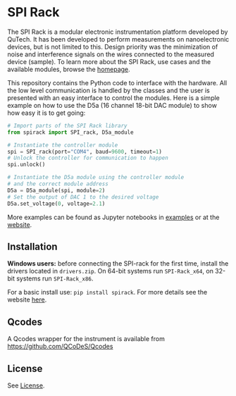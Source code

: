 # SPI Rack
The SPI Rack is a modular electronic instrumentation platform developed by QuTech. It has been developed to perform measurements on nanoelectronic devices, but is not limited to this. Design priority was the minimization of noise and interference signals on the wires connected to the measured device (sample). To learn more about the SPI Rack, use cases and the available modules, browse the [homepage](http://qtwork.tudelft.nl/~mtiggelman/).

This repository contains the Python code to interface with the hardware. All the low level communication is handled by the classes and the user is presented with an easy interface to control the modules. Here is a simple example on how to use the D5a (16 channel 18-bit DAC module) to show how easy it is to get going:

```Python
# Import parts of the SPI Rack library
from spirack import SPI_rack, D5a_module

# Instantiate the controller module
spi = SPI_rack(port="COM4", baud=9600, timeout=1)
# Unlock the controller for communication to happen
spi.unlock()

# Instantiate the D5a module using the controller module
# and the correct module address
D5a = D5a_module(spi, module=2)
# Set the output of DAC 1 to the desired voltage
D5a.set_voltage(0, voltage=2.1)
```
More examples can be found as Jupyter notebooks in [examples](https://github.com/Rubenknex/SPI-rack/tree/master/examples) or at the [website](http://qtwork.tudelft.nl/~mtiggelman/software/examples.html).

## Installation
**Windows users:** before connecting the SPI-rack for the first time, install the drivers located
in `drivers.zip`. On 64-bit systems run `SPI-Rack_x64`, on 32-bit systems
run `SPI-Rack_x86`.

For a basic install use: `pip install spirack`. For more details see the website [here](http://qtwork.tudelft.nl/~mtiggelman/software/setup.html).

## Qcodes
A Qcodes wrapper for the instrument is available from https://github.com/QCoDeS/Qcodes

## License
See [License](https://github.com/Rubenknex/SPI-rack/blob/master/LICENSE).

